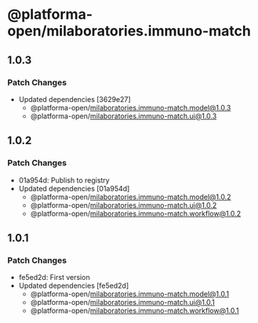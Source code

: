# @platforma-open/milaboratories.immuno-match

## 1.0.3

### Patch Changes

- Updated dependencies [3629e27]
  - @platforma-open/milaboratories.immuno-match.model@1.0.3
  - @platforma-open/milaboratories.immuno-match.ui@1.0.3

## 1.0.2

### Patch Changes

- 01a954d: Publish to registry
- Updated dependencies [01a954d]
  - @platforma-open/milaboratories.immuno-match.model@1.0.2
  - @platforma-open/milaboratories.immuno-match.ui@1.0.2
  - @platforma-open/milaboratories.immuno-match.workflow@1.0.2

## 1.0.1

### Patch Changes

- fe5ed2d: First version
- Updated dependencies [fe5ed2d]
  - @platforma-open/milaboratories.immuno-match.model@1.0.1
  - @platforma-open/milaboratories.immuno-match.ui@1.0.1
  - @platforma-open/milaboratories.immuno-match.workflow@1.0.1
